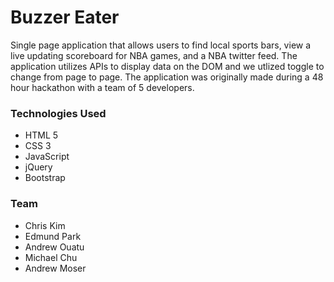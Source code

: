 # Buzzer Eater

Single page application that allows users to find local sports bars, view a live updating scoreboard for NBA games, and a NBA twitter feed. The application utilizes APIs to display data on the DOM and we utlized toggle to change from page to page. The application was originally made during a 48 hour hackathon with a team of 5 developers.

### Technologies Used
- HTML 5
- CSS 3
- JavaScript
- jQuery
- Bootstrap

### Team
* Chris Kim
* Edmund Park
* Andrew Ouatu
* Michael Chu
* Andrew Moser
